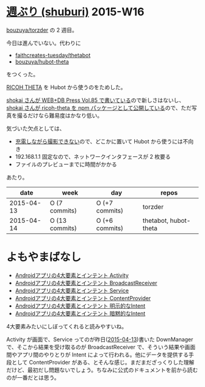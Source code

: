 # [週ぶり (shuburi)][shuburi] 2015-W16

[bouzuya/torzder][] の 2 週目。

今日は進んでいない。代わりに

- [faithcreates-tuesday/thetabot][]
- [bouzuya/hubot-theta][]

をつくった。

[RICOH THETA](https://theta360.com/ja/) を Hubot から使うのをためした。

[shokai さんが WEB+DB Press Vol.85 で書いている](http://shokai.org/blog/archives/9733)ので新しさはないし、[shokai さんが ricoh-theta を npm パッケージとして公開している](http://shokai.org/blog/archives/9624)ので、ただ写真を撮るだけなら難易度はかなり低い。

気づいた欠点としては、

- [充電しながら撮影できない](https://theta360.com/ja/support/faq/c_03/48/)ので、どこかに置いて Hubot から使うには不向き
- 192.168.1.1 固定なので、ネットワークインタフェースが 2 枚要る
- ファイルのプレビューまでに時間がかかる

あたり。

date       | week           | day              | repos
-----------|----------------|------------------|----------------------
2015-04-13 | O (7 commits)  | O (+7 commits)   | torzder
2015-04-14 | O (13 commits) | O (+6 commits)   | thetabot, hubot-theta

# よもやまばなし

- [Androidアプリの4大要素とインテント Activity](http://www.sakc.jp/blog/archives/24364)
- [Androidアプリの4大要素とインテント BroadcastReceiver](http://www.sakc.jp/blog/archives/24996)
- [Androidアプリの4大要素とインテント Service](http://www.sakc.jp/blog/archives/25069)
- [Androidアプリの4大要素とインテント ContentProvider](http://www.sakc.jp/blog/archives/25317)
- [Androidアプリの4大要素とインテント 明示的なIntent](http://www.sakc.jp/blog/archives/24514)
- [Androidアプリの4大要素とインテント 暗黙的なIntent](http://www.sakc.jp/blog/archives/24833)

4大要素みたいにしぼってくれると読みやすいね。

Activity が画面で、Service ってのが昨日([2015-04-13][])書いた DownManager で、そこから結果を受け取るのが BroadcastReceiver で、そういう結果や画面間やアプリ間のやりとりが Intent によって行われる。他にデータを提供する手段として ContentProvider がある、とそんな感じ。まだまだざっくりした理解だけど、最初だし問題ないでしょう。ちなみに公式のドキュメントを前から読むのが一番だとは思う。

[shuburi]: http://shuburi.org
[bouzuya/hubot-theta]: https://github.com/bouzuya/hubot-theta
[bouzuya/torzder]: https://github.com/bouzuya/torzder
[faithcreates-tuesday/thetabot]: https://github.com/faithcreates-tuesday/thetabot
[2015-04-13]: https://blog.bouzuya.net/2015/04/13/

